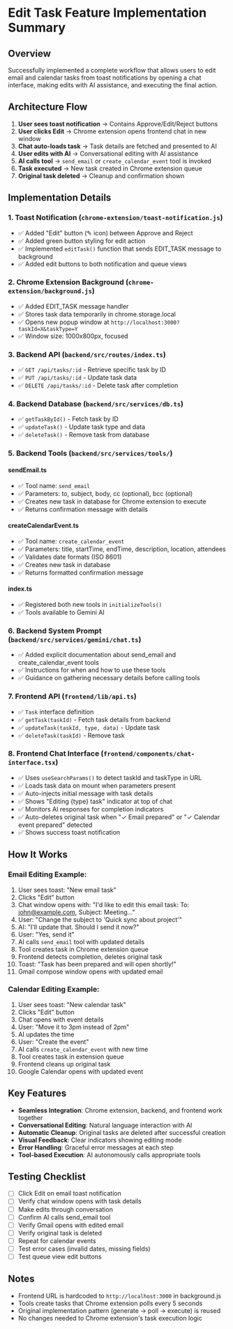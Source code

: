 # Edit Task Feature Implementation Summary

## Overview
Successfully implemented a complete workflow that allows users to edit email and calendar tasks from toast notifications by opening a chat interface, making edits with AI assistance, and executing the final action.

## Architecture Flow

1. **User sees toast notification** → Contains Approve/Edit/Reject buttons
2. **User clicks Edit** → Chrome extension opens frontend chat in new window
3. **Chat auto-loads task** → Task details are fetched and presented to AI
4. **User edits with AI** → Conversational editing with AI assistance
5. **AI calls tool** → `send_email` or `create_calendar_event` tool is invoked
6. **Task executed** → New task created in Chrome extension queue
7. **Original task deleted** → Cleanup and confirmation shown

## Implementation Details

### 1. Toast Notification (`chrome-extension/toast-notification.js`)
- ✅ Added "Edit" button (✎ icon) between Approve and Reject
- ✅ Added green button styling for edit action
- ✅ Implemented `editTask()` function that sends EDIT_TASK message to background
- ✅ Added edit buttons to both notification and queue views

### 2. Chrome Extension Background (`chrome-extension/background.js`)
- ✅ Added EDIT_TASK message handler
- ✅ Stores task data temporarily in chrome.storage.local
- ✅ Opens new popup window at `http://localhost:3000?taskId=X&taskType=Y`
- ✅ Window size: 1000x800px, focused

### 3. Backend API (`backend/src/routes/index.ts`)
- ✅ `GET /api/tasks/:id` - Retrieve specific task by ID
- ✅ `PUT /api/tasks/:id` - Update task data
- ✅ `DELETE /api/tasks/:id` - Delete task after completion

### 4. Backend Database (`backend/src/services/db.ts`)
- ✅ `getTaskById()` - Fetch task by ID
- ✅ `updateTask()` - Update task type and data
- ✅ `deleteTask()` - Remove task from database

### 5. Backend Tools (`backend/src/services/tools/`)

#### sendEmail.ts
- ✅ Tool name: `send_email`
- ✅ Parameters: to, subject, body, cc (optional), bcc (optional)
- ✅ Creates new task in database for Chrome extension to execute
- ✅ Returns confirmation message with details

#### createCalendarEvent.ts
- ✅ Tool name: `create_calendar_event`
- ✅ Parameters: title, startTime, endTime, description, location, attendees
- ✅ Validates date formats (ISO 8601)
- ✅ Creates new task in database
- ✅ Returns formatted confirmation message

#### index.ts
- ✅ Registered both new tools in `initializeTools()`
- ✅ Tools available to Gemini AI

### 6. Backend System Prompt (`backend/src/services/gemini/chat.ts`)
- ✅ Added explicit documentation about send_email and create_calendar_event tools
- ✅ Instructions for when and how to use these tools
- ✅ Guidance on gathering necessary details before calling tools

### 7. Frontend API (`frontend/lib/api.ts`)
- ✅ `Task` interface definition
- ✅ `getTask(taskId)` - Fetch task details from backend
- ✅ `updateTask(taskId, type, data)` - Update task
- ✅ `deleteTask(taskId)` - Remove task

### 8. Frontend Chat Interface (`frontend/components/chat-interface.tsx`)
- ✅ Uses `useSearchParams()` to detect taskId and taskType in URL
- ✅ Loads task data on mount when parameters present
- ✅ Auto-injects initial message with task details
- ✅ Shows "Editing {type} task" indicator at top of chat
- ✅ Monitors AI responses for completion indicators
- ✅ Auto-deletes original task when "✓ Email prepared" or "✓ Calendar event prepared" detected
- ✅ Shows success toast notification

## How It Works

### Email Editing Example:

1. User sees toast: "New email task"
2. Clicks "Edit" button
3. Chat window opens with: "I'd like to edit this email task: To: john@example.com, Subject: Meeting..."
4. User: "Change the subject to 'Quick sync about project'"
5. AI: "I'll update that. Should I send it now?"
6. User: "Yes, send it"
7. AI calls `send_email` tool with updated details
8. Tool creates task in Chrome extension queue
9. Frontend detects completion, deletes original task
10. Toast: "Task has been prepared and will open shortly!"
11. Gmail compose window opens with updated email

### Calendar Editing Example:

1. User sees toast: "New calendar task"
2. Clicks "Edit" button
3. Chat opens with event details
4. User: "Move it to 3pm instead of 2pm"
5. AI updates the time
6. User: "Create the event"
7. AI calls `create_calendar_event` with new time
8. Tool creates task in extension queue
9. Frontend cleans up original task
10. Google Calendar opens with updated event

## Key Features

- **Seamless Integration**: Chrome extension, backend, and frontend work together
- **Conversational Editing**: Natural language interaction with AI
- **Automatic Cleanup**: Original tasks are deleted after successful creation
- **Visual Feedback**: Clear indicators showing editing mode
- **Error Handling**: Graceful error messages at each step
- **Tool-based Execution**: AI autonomously calls appropriate tools

## Testing Checklist

- [ ] Click Edit on email toast notification
- [ ] Verify chat window opens with task details
- [ ] Make edits through conversation
- [ ] Confirm AI calls send_email tool
- [ ] Verify Gmail opens with edited email
- [ ] Verify original task is deleted
- [ ] Repeat for calendar events
- [ ] Test error cases (invalid dates, missing fields)
- [ ] Test queue view edit buttons

## Notes

- Frontend URL is hardcoded to `http://localhost:3000` in background.js
- Tools create tasks that Chrome extension polls every 5 seconds
- Original implementation pattern (generate → poll → execute) is reused
- No changes needed to Chrome extension's task execution logic

